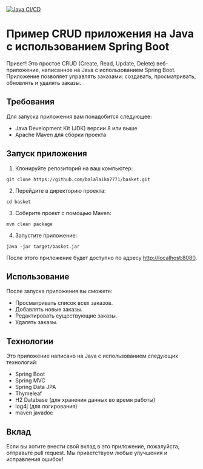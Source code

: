 [![Java CI/CD](https://github.com/balalaika7771/basket/actions/workflows/build.yml/badge.svg)](https://github.com/balalaika7771/basket/actions/workflows/build.yml)

# Пример CRUD приложения на Java с использованием Spring Boot

Привет! Это простое CRUD (Create, Read, Update, Delete) веб-приложение, написанное на Java с использованием Spring Boot. Приложение позволяет управлять заказами: создавать, просматривать, обновлять и удалять заказы.

## Требования

Для запуска приложения вам понадобится следующее:

- Java Development Kit (JDK) версии 8 или выше
- Apache Maven для сборки проекта

## Запуск приложения

1. Клонируйте репозиторий на ваш компьютер:

```
git clone https://github.com/balalaika7771/basket.git
```

2. Перейдите в директорию проекта:

```
cd basket
```

3. Соберите проект с помощью Maven:

```
mvn clean package
```

4. Запустите приложение:

```
java -jar target/basket.jar
```

После этого приложение будет доступно по адресу [http://localhost:8080](http://localhost:8080).

## Использование

После запуска приложения вы сможете:

- Просматривать список всех заказов.
- Добавлять новые заказы.
- Редактировать существующие заказы.
- Удалять заказы.

## Технологии

Это приложение написано на Java с использованием следующих технологий:

- Spring Boot
- Spring MVC
- Spring Data JPA
- Thymeleaf
- H2 Database (для хранения данных во время работы)
- log4j (для логирования)
- maven javadoc

## Вклад

Если вы хотите внести свой вклад в это приложение, пожалуйста, отправьте pull request. Мы приветствуем любые улучшения и исправления ошибок!
